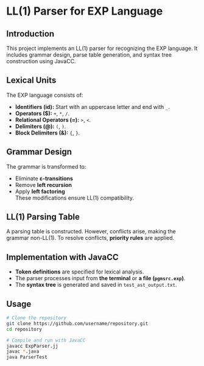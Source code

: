 # LL(1) Parser for EXP Language

## Introduction
This project implements an LL(1) parser for recognizing the EXP language. It includes grammar design, parse table generation, and syntax tree construction using JavaCC.

## Lexical Units
The EXP language consists of:  
- **Identifiers (id):** Start with an uppercase letter and end with `_`.  
- **Operators ($):** `+`, `*`, `/`.  
- **Relational Operators (=):** `>`, `<`.  
- **Delimiters (@):** `(`, `)`.  
- **Block Delimiters (&):** `{`, `}`.  

## Grammar Design
The grammar is transformed to:  
- Eliminate **ε-transitions**  
- Remove **left recursion**  
- Apply **left factoring**  
These modifications ensure LL(1) compatibility.

## LL(1) Parsing Table
A parsing table is constructed. However, conflicts arise, making the grammar non-LL(1). To resolve conflicts, **priority rules** are applied.

## Implementation with JavaCC
- **Token definitions** are specified for lexical analysis.  
- The parser processes input from **the terminal** or **a file (`pgmsrc.exp`)**.  
- The **syntax tree** is generated and saved in `test_ast_output.txt`.  

## Usage
```bash
# Clone the repository
git clone https://github.com/username/repository.git
cd repository

# Compile and run with JavaCC
javacc ExpParser.jj
javac *.java
java ParserTest
